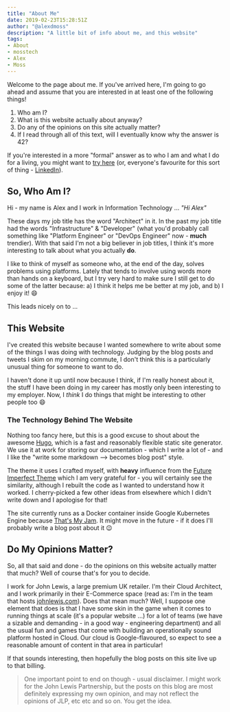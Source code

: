 ```yaml
---
title: "About Me"
date: 2019-02-23T15:28:51Z
author: "@alexdmoss"
description: "A little bit of info about me, and this website"
tags:
- About
- mosstech
- Alex
- Moss
---
```


Welcome to the page about me. If you've arrived here, I'm going to go ahead and assume that you are interested in at least one of the following things!

1. Who am I?
2. What is this website actually about anyway?
3. Do any of the opinions on this site actually matter?
4. If I read through all of this text, will I eventually know why the answer is 42?

If you're interested in a more "formal" answer as to who I am and what I do for a living, you might want to [try here](https://moss.work) (or, everyone's favourite for this sort of thing - [LinkedIn](https://www.linkedin.com/in/alexdmoss)).

## So, Who Am I?

Hi - my name is Alex and I work in Information Technology ... *"Hi Alex"*

These days my job title has the word "Architect" in it. In the past my job title had the words "Infrastructure" & "Developer" (what you'd probably call something like "Platform Engineer" or "DevOps Engineer" now - **much** trendier). With that said I'm not a big believer in job titles, I think it's more interesting to talk about what you actually **do**.

I like to think of myself as someone who, at the end of the day, solves problems using platforms. Lately that tends to involve using words more than hands on a keyboard, but I try very hard to make sure I still get to do some of the latter because: a) I think it helps me be better at my job, and b) I enjoy it! :smile:

This leads nicely on to ...

## This Website

I've created this website because I wanted somewhere to write about some of the things I was doing with technology. Judging by the blog posts and tweets I skim on my morning commute, I don't think this is a particularly unusual thing for someone to want to do.

I haven't done it up until now because I think, if I'm really honest about it, the stuff I have been doing in my career has mostly only been interesting to my employer. Now, I *think* I do things that might be interesting to other people too :smile:

### The Technology Behind The Website

Nothing too fancy here, but this is a good excuse to shout about the awesome [Hugo](https://gohugo.io), which is a fast and reasonably flexible static site generator. We use it at work for storing our documentation - which I write a lot of - and I like the "write some markdown --> becomes blog post" style.

The theme it uses I crafted myself, with **heavy** influence from the [Future Imperfect Theme](https://themes.gohugo.io/future-imperfect/) which I am very grateful for - you will certainly see the similarity, although I rebuilt the code as I wanted to understand how it worked. I cherry-picked a few other ideas from elsewhere which I didn't write down and I apologise for that!

The site currently runs as a Docker container inside Google Kubernetes Engine because [That's My Jam](https://tenor.com/search/that's-my-jam-gifs). It might move in the future - if it does I'll probably write a blog post about it :wink:

## Do My Opinions Matter?

So, all that said and done - do the opinions on this website actually matter that much? Well of course that's for you to decide.

I work for John Lewis, a large premium UK retailer. I'm their Cloud Architect, and I work primarily in their E-Commerce space (read as: I'm in the team that hosts [johnlewis.com](https://www.johnlewis.com)). Does that mean much? Well, I suppose one element that does is that I have some skin in the game when it comes to running things at scale (it's a popular website ...) for a lot of teams (we have a sizable and demanding - in a good way - engineering department) and all the usual fun and games that come with building an operationally sound platform hosted in Cloud. Our cloud is Google-flavoured, so expect to see a reasonable amount of content in that area in particular!

If that sounds interesting, then hopefully the blog posts on this site live up to that billing.

> One important point to end on though - usual disclaimer. I might work for the John Lewis Partnership, but the posts on this blog are most definitely expressing my own opinion, and may not reflect the opinions of JLP, etc etc and so on. You get the idea.
